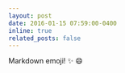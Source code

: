 ```yaml
---
layout: post
date: 2016-01-15 07:59:00-0400
inline: true
related_posts: false
---
```


Markdown emoji! :sparkles: :smile:
